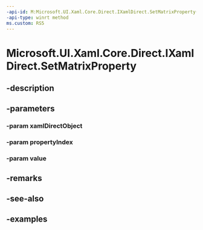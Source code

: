 ```yaml
---
-api-id: M:Microsoft.UI.Xaml.Core.Direct.IXamlDirect.SetMatrixProperty(Microsoft.UI.Xaml.Core.Direct.XamlDirectObject,Microsoft.UI.Xaml.Core.Direct.XamlPropertyIndex,Windows.UI.Xaml.Media.Matrix)
-api-type: winrt method
ms.custom: RS5
---
```


<!-- Method syntax.
public void IXamlDirect.SetMatrixProperty(XamlDirectObject xamlDirectObject, XamlPropertyIndex propertyIndex, Matrix value)
-->

# Microsoft.UI.Xaml.Core.Direct.IXamlDirect.SetMatrixProperty

## -description

## -parameters
### -param xamlDirectObject

### -param propertyIndex

### -param value

## -remarks

## -see-also

## -examples

